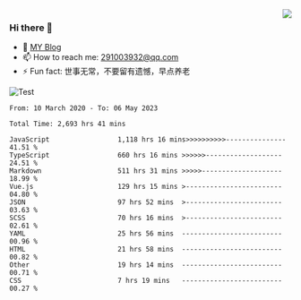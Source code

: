 <img align='right' src='https://github-readme-stats.vercel.app/api?username=niaogege&show_icons=true&theme=radical'/>

### Hi there 👋

- 🌱 [MY Blog](https://bythewayer.com/)
- 📫 How to reach me: 291003932@qq.com
- ⚡ Fun fact:  世事无常，不要留有遗憾，早点养老

![Test](https://github-readme-stats.vercel.app/api/top-langs/?username=niaogege&layout=compact)

<!--START_SECTION:waka-->

```text
From: 10 March 2020 - To: 06 May 2023

Total Time: 2,693 hrs 41 mins

JavaScript                 1,118 hrs 16 mins>>>>>>>>>>---------------   41.51 %
TypeScript                 660 hrs 16 mins >>>>>>-------------------   24.51 %
Markdown                   511 hrs 31 mins >>>>>--------------------   18.99 %
Vue.js                     129 hrs 15 mins >------------------------   04.80 %
JSON                       97 hrs 52 mins  >------------------------   03.63 %
SCSS                       70 hrs 16 mins  >------------------------   02.61 %
YAML                       25 hrs 56 mins  -------------------------   00.96 %
HTML                       21 hrs 58 mins  -------------------------   00.82 %
Other                      19 hrs 14 mins  -------------------------   00.71 %
CSS                        7 hrs 19 mins   -------------------------   00.27 %
```

<!--END_SECTION:waka-->
